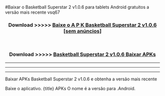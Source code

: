 #Baixar o Basketball Superstar 2 v1.0.6  para tablets Android gratuitos a versão mais recente vsq67


<div align="center">
<h3>Download >>>>> <a href="https://pt-web.web.app/?pt= Basketball Superstar 2 v1.0.6">Baixe o A P K Basketball Superstar 2 v1.0.6 [sem anúncios]</a></h3><br>

<h3>Download >>>>> <a href="https://pt-web.web.app/?pt= Basketball Superstar 2 v1.0.6">Basketball Superstar 2 v1.0.6 Baixar APKs</a></h3>
</div>

----------------------------------------------------------

----------------------------------------------------------

----------------------------------------------------------

Baixar APKs Basketball Superstar 2 v1.0.6 e obtenha a versão mais recente

Baixe o aplicativo. {title} APKs O nome é a versão para .Android.


